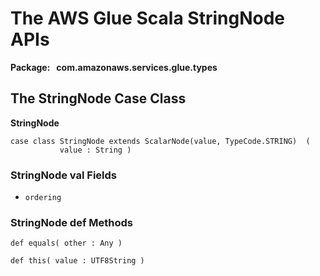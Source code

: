 # The AWS Glue Scala StringNode APIs<a name="glue-etl-scala-apis-glue-types-stringnode"></a>

**Package:   com\.amazonaws\.services\.glue\.types**

## The StringNode Case Class<a name="glue-etl-scala-apis-glue-types-stringnode-case-class"></a>

 **StringNode**

```
case class StringNode extends ScalarNode(value, TypeCode.STRING)  (
           value : String )
```

### StringNode val Fields<a name="glue-etl-scala-apis-glue-types-stringnode-case-class-vals"></a>
+ `ordering`

### StringNode def Methods<a name="glue-etl-scala-apis-glue-types-stringnode-case-class-defs"></a>

```
def equals( other : Any )
```

```
def this( value : UTF8String )
```